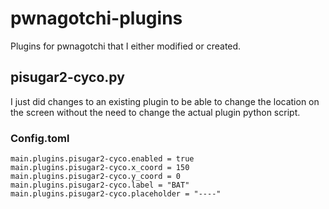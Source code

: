 # pwnagotchi-plugins
Plugins for pwnagotchi that I either modified or created.

## pisugar2-cyco.py
I just did changes to an existing plugin to be able to change the location on the screen without the need to change the actual plugin python script.

### Config.toml
```
main.plugins.pisugar2-cyco.enabled = true
main.plugins.pisugar2-cyco.x_coord = 150
main.plugins.pisugar2-cyco.y_coord = 0
main.plugins.pisugar2-cyco.label = "BAT"
main.plugins.pisugar2-cyco.placeholder = "----"
```
